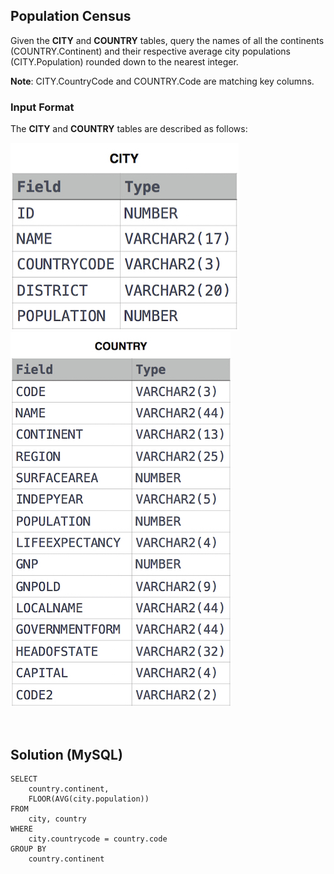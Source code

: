 [comment]: <> (Written: 13-Oct-2022)

## Population Census
Given the **CITY** and **COUNTRY** tables, query the names of all the continents (COUNTRY.Continent) and their respective average city populations (CITY.Population) rounded down to the nearest integer.

**Note**: CITY.CountryCode and COUNTRY.Code are matching key columns.

### Input Format</b>
The **CITY** and **COUNTRY** tables are described as follows: 

![city](city.jpg)
![country](country.jpg)

&nbsp;
## Solution (MySQL)
```
SELECT
    country.continent,
    FLOOR(AVG(city.population))
FROM
    city, country
WHERE 
    city.countrycode = country.code
GROUP BY
    country.continent
```